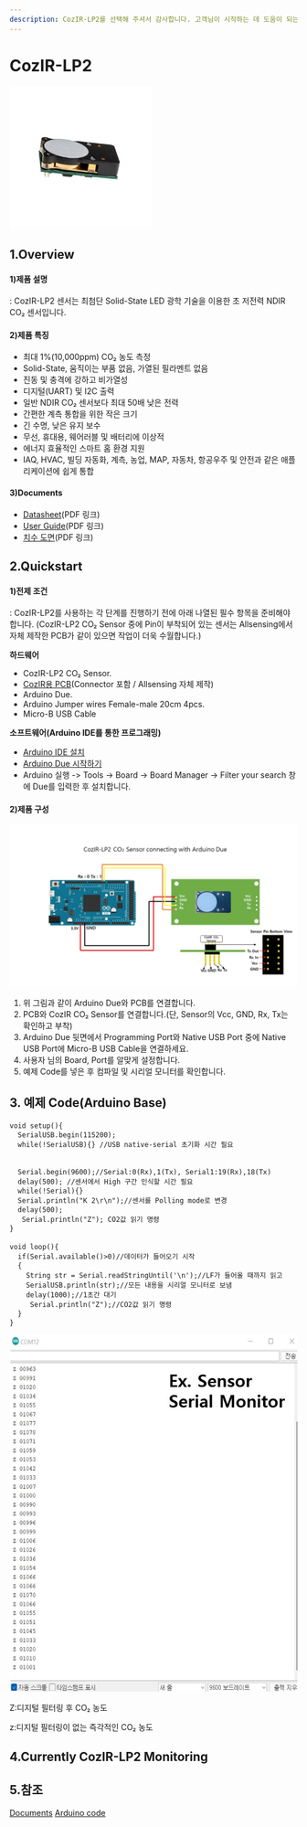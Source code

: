 ```yaml
---
description: CozIR-LP2를 선택해 주셔서 감사합니다. 고객님이 시작하는 데 도움이 되는 모든 문서를 제공하였습니다.
---
```


# CozIR-LP2

![CozIR-LP2](../../.gitbook/assets/CozIR-LP2ex.jpg)

## 1.Overview

#### 1)제품 설명

: CozIR-LP2 센서는 최첨단 Solid-State LED 광학 기술을 이용한 초 저전력 NDIR CO₂ 센서입니다.

#### 2)제품 특징

* 최대 1%(10,000ppm) CO₂ 농도 측정
* Solid-State, 움직이는 부품 없음, 가열된 필라멘트 없음
* 진동 및 충격에 강하고 비가열성
* 디지털(UART) 및 I2C 출력
* 일반 NDIR CO₂ 센서보다 최대 50배 낮은 전력
* 간편한 계측 통합을 위한 작은 크기
* 긴 수명, 낮은 유지 보수
* 무선, 휴대용, 웨어러블 및 배터리에 이상적
* 에너지 효율적인 스마트 홈 환경 지원
* IAQ, HVAC, 빌딩 자동화, 계측, 농업, MAP, 자동차, 항공우주 및 안전과 같은 애플리케이션에 쉽게 통합

#### 3)Documents

* [Datasheet](https://cdn.shopify.com/s/files/1/0019/5952/files/CozIR-LP2\_Data\_Sheet\_Rev\_4.10.pdf)(PDF 링크)
* [User Guide](https://cdn.shopify.com/s/files/1/0019/5952/files/CO2Meter-GSS-COZIR-LP2-User-Guide-Rev-4.0.pdf)(PDF 링크)
* [치수 도면](https://cdn.shopify.com/s/files/1/0019/5952/files/Mechanical\_Diagram\_-\_CozIR-LP2-CO2Meter.pdf)(PDF 링크)

## 2.Quickstart

#### 1)전제 조건

: CozIR-LP2를 사용하는 각 단계를 진행하기 전에 아래 나열된 필수 항목을 준비해야 합니다. (CozIR-LP2 CO₂ Sensor 중에 Pin이 부착되어 있는 센서는 Allsensing에서 자체 제작한 PCB가 같이 있으면 작업이 더욱 수월합니다.)

**하드웨어**

* CozIR-LP2 CO₂ Sensor.
* [CozIR용 PCB](https://www.allsensing.com/product/detail.html?product_no=1171&cate_no=65&display_group=1)(Connector 포함 / Allsensing 자체 제작)
* Arduino Due.
* Arduino Jumper wires Female-male 20cm 4pcs.
* Micro-B USB Cable

**소프트웨어(Arduino IDE를 통한 프로그래밍)**

* [Arduino IDE 설치](https://www.arduino.cc/en/software)
* [Arduino Due 시작하기](https://www.arduino.cc/en/Guide/ArduinoDue)
* Arduino 실행 -> Tools -> Board -> Board Manager -> Filter your search 창에 Due를 입력한 후 설치합니다.

#### 2)제품 구성

![](<../../.gitbook/assets/CozIR LP2 Sensor with arduino.jpg>)

1. 위 그림과 같이 Arduino Due와 PCB를 연결합니다.
2. PCB와 CozIR CO₂ Sensor를 연결합니다.(단, Sensor의 Vcc, GND, Rx, Tx는 확인하고 부착)
3. Arduino Due 뒷면에서 Programming Port와 Native USB Port 중에 Native USB Port에 Micro-B USB Cable을 연결하세요.
4. 사용자 님의 Board, Port를 알맞게 설정합니다.
5. 예제 Code를 넣은 후 컴파일 및 시리얼 모니터를 확인합니다.

## 3. 예제 Code(Arduino Base)

```arduino
void setup(){
  SerialUSB.begin(115200);
  while(!SerialUSB){} //USB native-serial 초기화 시간 필요


  Serial.begin(9600);//Serial:0(Rx),1(Tx), Serial1:19(Rx),18(Tx)
  delay(500); //센서에서 High 구간 인식할 시간 필요
  while(!Serial){}
  Serial.println("K 2\r\n");//센서를 Polling mode로 변경
  delay(500);
   Serial.println("Z"); CO2값 읽기 명령
}

void loop(){
  if(Serial.available()>0)//데이터가 들어오기 시작
  {
    String str = Serial.readStringUntil('\n');//LF가 들어올 때까지 읽고
    SerialUSB.println(str);//모든 내용을 시리얼 모니터로 보냄
    delay(1000);//1초간 대기
     Serial.println("Z");//CO2값 읽기 명령
  }
}
```

![](<../../.gitbook/assets/serial monitor ex) (1).jpg>)

Z:디지털 필터링 후 CO₂ 농도

z:디지털 필터링이 없는 즉각적인 CO₂ 농도

## 4.Currently CozIR-LP2 Monitoring

## 5.참조
[Documents](https://www.co2meter.com/products/copy-of-cozir-lp-miniature-5-000ppm-co2-sensor)
[Arduino code](https://blog.naver.com/allsensing/220941755298)
